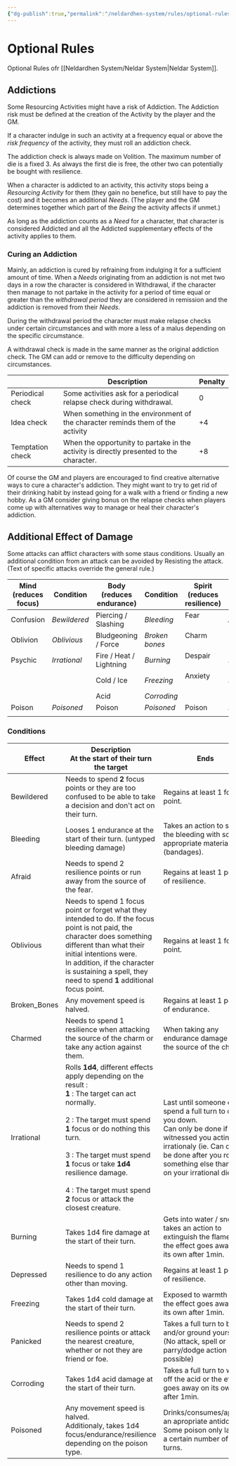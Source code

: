 ```yaml
---
{"dg-publish":true,"permalink":"/neldardhen-system/rules/optional-rules/"}
---
```



# Optional Rules
Optional Rules ofr [[Neldardhen System/Neldar System\|Neldar System]].
## Addictions
Some Resourcing Activities might have a risk of Addiction. The Addiction risk must be defined at the creation of the Activity by the player and the GM.

If a character indulge in such an activity at a frequency equal or above the _risk frequency_ of the activity, they must roll an addiction check.

The addiction check is always made on Volition. The maximum number of die is a fixed 3. As always the first die is free, the other two can potentially be bought with resilience.

When a character is addicted to an activity, this activity stops being a _Resourcing Activity_ for them (they gain no benefice, but still have to pay the cost) and it becomes an additional _Needs_. (The player and the GM determines together which part of the _Being_ the activity affects if unmet.)

As long as the addiction counts as a _Need_ for a character, that character is considered Addicted and all the Addicted supplementary effects of the activity applies to them.

### Curing an Addiction
Mainly, an addiction is cured by refraining from indulging it for a sufficient amount of time. When a _Needs_ originating from an addiction is not met two days in a row the character is considered in Withdrawal, if the character then manage to not partake in the activity for a period of time equal or greater than the _withdrawal period_ they are considered in remission and the addiction is removed from their _Needs_.

During the withdrawal period the character must make relapse checks under certain circumstances and with more a less of a malus depending on the specific circumstance.

A withdrawal check is made in the same manner as the original addiction check. The GM can add or remove to the difficulty depending on circumstances.

|                  | **Description**                                                                         | **Penalty** |
| ---------------- | --------------------------------------------------------------------------------------- | ----------- |
| Periodical check | Some activities ask for a periodical relapse check during withdrawal.                   | 0           |
| Idea check       | When something in the environment of the character reminds them of the activity         | +4          |
| Temptation check | When the opportunity to partake in the activity is directly presented to the character. | +8          |

Of course the GM and players are encouraged to find creative alternative ways to cure a character's addiction. They might want to try to get rid of their drinking habit by instead going for a walk with a friend or finding a new hobby. As a GM consider giving bonus on the relapse checks when players come up with alternatives way to manage or heal their character's addiction.

## Additional Effect of Damage
Some attacks can afflict characters with some staus conditions. Usually an additional condition from an attack can be avoided by Resisting the attack. (Text of specific attacks override the general rule.)

| **Mind (reduces focus)** | Condition          | **Body (reduces endurance)** | Condition            | **Spirit (reduces resilience)** | Condition   |
| ------------------------ | ------------------ | ---------------------------- | -------------------- | ------------------------------- | ----------- |
| Confusion <br>           | _Bewildered  <br>_ | Piercing / Slashing          | _Bleeding_           | Fear<br><br>                    | _Afraid_    |
| Oblivion                 | _Oblivious_        | Bludgeoning / Force          | _Broken bones  <br>_ | Charm<br><br>                   | _Charmed_   |
| Psychic<br>              | _Irrational_       | Fire / Heat / Lightning      | _Burning  <br>_      | Despair<br><br>                 | _Depressed_ |
|                          |                    | Cold / Ice                   | _Freezing_           | Anxiety<br><br>                 | _Panicked_  |
|                          |                    | Acid                         | _Corroding_          |                                 |             |
| Poison                   | _Poisoned_         | Poison                       | _Poisoned_           | Poison<br>                      | _Poisoned_  |
|                          |                    |                              |                      |                                 |             |
### Conditions

| **Effect**   | **Description**  <br>**At the start of their turn the target**                                                                                                                                                                                                                                                                                 | **Ends  <br>**                                                                                                                                                                                                   |
| ------------ | ---------------------------------------------------------------------------------------------------------------------------------------------------------------------------------------------------------------------------------------------------------------------------------------------------------------------------------------------- | ---------------------------------------------------------------------------------------------------------------------------------------------------------------------------------------------------------------- |
| Bewildered   | Needs to spend **2** focus points or they are too confused to be able to take a decision and don't act on their turn.                                                                                                                                                                                                                          | Regains at least 1 focus point.                                                                                                                                                                                  |
| Bleeding     | Looses 1 endurance at the start of their turn. (untyped bleeding damage)                                                                                                                                                                                                                                                                       | Takes an action to stop the bleeding with some appropriate materials (bandages).                                                                                                                                 |
| Afraid       | Needs to spend 2 resilience points or run away from the source of the fear.                                                                                                                                                                                                                                                                    | Regains at least 1 point of resilience.                                                                                                                                                                          |
| Oblivious    | Needs to spend 1 focus point or forget what they intended to do. If the focus point is not paid, the character does something different than what their initial intentions were.  <br>In addition, if the character is sustaining a spell, they need to spend **1** additional focus point.                                                    | Regains at least 1 focus point.                                                                                                                                                                                  |
| Broken_Bones | Any movement speed is halved.                                                                                                                                                                                                                                                                                                                  | Regains at least 1 point of endurance.                                                                                                                                                                           |
| Charmed      | Needs to spend 1 resilience when attacking the source of the charm or take any action against them.                                                                                                                                                                                                                                            | When taking any endurance damage from the source of the charm.                                                                                                                                                   |
| Irrational   | Rolls **1d4**, different effects apply depending on the result :   <br>**1** : The target can act normally.<br><br>2 : The target must spend **1** focus or do nothing this turn.<br><br>3 : The target must spend **1** focus or take **1d4** resilience damage.<br><br>4 : The target must spend **2** focus or attack the closest creature. | Last until someone else spend a full turn to calm you down.  <br>Can only be done if they witnessed you acting irrationaly (ie. Can only be done after you roll something else than a 1 on your irrational die.) |
| Burning      | Takes 1d4 fire damage at the start of their turn.                                                                                                                                                                                                                                                                                              | Gets into water / snow or takes an action to extinguish the flames or the effect goes away on its own after 1min.                                                                                                |
| Depressed    | Needs to spend 1 resilience to do any action other than moving.                                                                                                                                                                                                                                                                                | Regains at least 1 point of resilience.                                                                                                                                                                          |
| Freezing     | Takes 1d4 cold damage at the start of their turn.                                                                                                                                                                                                                                                                                              | Exposed to warmth or the effect goes away on its own after 1min.                                                                                                                                                 |
| Panicked     | Needs to spend 2 resilience points or attack the nearest creature, whether or not they are friend or foe.                                                                                                                                                                                                                                      | Takes a full turn to breath and/or ground yourself. (No attack, spell or parry/dodge action possible)                                                                                                            |
| Corroding    | Takes 1d4 acid damage at the start of their turn.                                                                                                                                                                                                                                                                                              | Takes a full turn to wash off the acid or the effect goes away on its own after 1min.                                                                                                                            |
| Poisoned     | Any movement speed is halved.  <br>Additionaly, takes 1d4 focus/endurance/resilience depending on the poison type.                                                                                                                                                                                                                             | Drinks/consumes/applies an apropriate antidote. Some poison only last for a certain number of turns.                                                                                                             |
